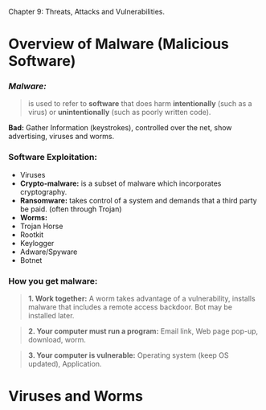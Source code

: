 Chapter 9: Threats, Attacks and Vulnerabilities.

# Overview of Malware (Malicious Software)

### ***Malware:***  
   > is used to refer to **software** that does harm **intentionally** (such as a virus) or **unintentionally** (such as poorly written code).
   
   **Bad:** Gather Information (keystrokes), controlled over the net, show advertising, viruses and worms. 

### Software Exploitation:
-  Viruses
-	**Crypto-malware:** is a subset of malware which incorporates cryptography.
-	**Ransomware:** takes control of a system and demands that a third party be paid. (often through Trojan)
-	**Worms:** 
-	Trojan Horse
-	Rootkit
-	Keylogger
-	Adware/Spyware
-	Botnet

### How you get malware:

> **1. Work together:** A worm takes advantage of a vulnerability, installs malware that includes a remote access backdoor. Bot may be installed later.

> **2. Your computer must run a program:** Email link, Web page pop-up, download, worm.

> **3. Your computer is vulnerable:** Operating system (keep OS updated), Application.



# Viruses and Worms

